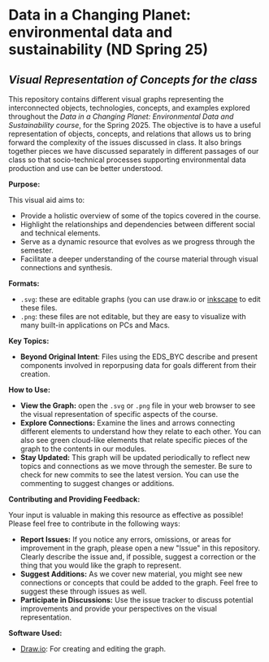 # Data in a Changing Planet: environmental data and sustainability (ND Spring 25)
## _Visual Representation of Concepts for the class_ 

This repository contains different visual graphs representing the interconnected objects, technologies, concepts, and examples explored throughout the _Data in a Changing Planet: Environmental Data and Sustainability course_, for the Spring 2025. The objective is to have a useful representation of objects, concepts, and relations that allows us to bring forward the complexity of the issues discussed in class. It also brings together pieces we have discussed separately in different passages of our class so that socio-technical processes supporting environmental data production and use can be better understood. 

**Purpose:**

This visual aid aims to:
* Provide a holistic overview of some of the topics covered in the course.
* Highlight the relationships and dependencies between different social and technical elements. 
* Serve as a dynamic resource that evolves as we progress through the semester. 
* Facilitate a deeper understanding of the course material through visual connections and synthesis. 

**Formats:**
* `.svg`: these are editable graphs (you can use draw.io or [inkscape](https://inkscape.en.softonic.com/mac) to edit these files.
* `.png`: these files are not editable, but they are easy to visualize with many built-in applications on PCs and Macs. 

**Key Topics:**
* **Beyond Original Intent**: Files using the EDS_BYC describe and present components involved in reporpusing data for goals different from their creation. 

**How to Use:**

* **View the Graph:** open the `.svg` or `.png` file in your web browser to see the visual representation of specific aspects of the course. 
* **Explore Connections:** Examine the lines and arrows connecting different elements to understand how they relate to each other. You can also see green cloud-like elements that relate specific pieces of the graph to the contents in our modules. 
* **Stay Updated:** This graph will be updated periodically to reflect new topics and connections as we move through the semester. Be sure to check for new commits to see the latest version. You can use the commenting to suggest changes or additions. 

**Contributing and Providing Feedback:**

Your input is valuable in making this resource as effective as possible! Please feel free to contribute in the following ways:

* **Report Issues:** If you notice any errors, omissions, or areas for improvement in the graph, please open a new "Issue" in this repository. Clearly describe the issue and, if possible, suggest a correction or the thing that you would like the graph to represent.
* **Suggest Additions:** As we cover new material, you might see new connections or concepts that could be added to the graph. Feel free to suggest these through issues as well.
* **Participate in Discussions:** Use the issue tracker to discuss potential improvements and provide your perspectives on the visual representation.

**Software Used:**

* [Draw.io](https://www.drawio.com): For creating and editing the graph.

